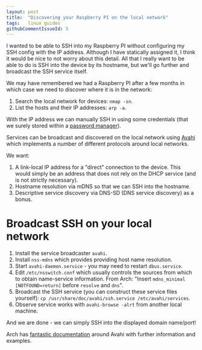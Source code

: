 ```yaml
---
layout: post
title:  "Discovering your Raspberry PI on the local network"
tags:   linux guides
githubCommentIssueId: 5
---
```


I wanted to be able to SSH into my Raspberry PI without configuring my SSH
config with the IP address. Although I have statically assigned it, I think it
would be nice to not worry about this detail. All that I really want to be able
to do is SSH into the device by its hostname, but we'll go further and
broadcast the SSH service itself.

We may have remembered we had a Raspberry PI after a few months in which case
we need to discover where it is in the network:

1. Search the local network for devices: `nmap -sn`.
2. List the hosts and their IP addresses: `arp -a`.

With the IP address we can manually SSH in using some credentials (that we
surely stored within a [password manager][password-manager]).

Services can be broadcast and discovered on the local network using
[Avahi][wiki-avahi] which implements a number of different protocols around
local networks.

We want:

1. A link-local IP address for a "direct" connection to the device. This would
   simply be an address that does not rely on the DHCP service (and is not
   strictly necessary).
2. Hostname resolution via mDNS so that we can SSH into the hostname.
3. Descriptive service discovery via DNS-SD (DNS service discovery) as a bonus.

# Broadcast SSH on your local network

1. Install the service broadcaster `avahi`.
2. Install `nss-mdns` which provides providing host name resolution.
3. Start `avahi-daemon.service` - you may need to restart `dbus.service`.
4. Edit `/etc/nsswitch.conf` which usually controls the sources from which to
   obtain name-service information. From Arch:
   "Insert `mdns_minimal [NOTFOUND=return]` before `resolve` and `dns`".
5. Broadcast the SSH service (you can construct these service files yourself):
   `cp /usr/share/doc/avahi/ssh.service /etc/avahi/services`.
6. Observe service works with `avahi-browse -alrt` from another local machine.

And we are done - we can simply SSH into the displayed domain name/port!

Arch has [fantastic documentation][arch-avahi] around Avahi with further
information and examples.


[wiki-avahi]: <https://en.wikipedia.org/wiki/Avahi_%28software%29>
[arch-avahi]: <https://wiki.archlinux.org/index.php/Avahi>
    "Avahi documentation on the Arch Wiki"
[password-manager]: <{{ site.baseurl }}{% post_url 2013-10-01-using-keepass-effectively %}>
